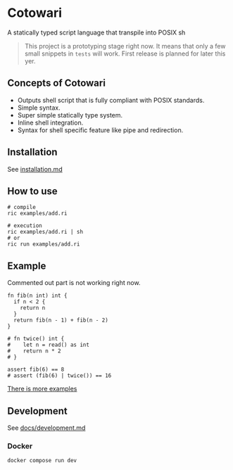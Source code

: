 # Cotowari

A statically typed script language that transpile into POSIX sh

> This project is a prototyping stage right now.
> It means that only a few small snippets in `tests` will work.
> First release is planned for later this yer.

## Concepts of Cotowari

- Outputs shell script that is fully compliant with POSIX standards.
- Simple syntax.
- Super simple statically type system.
- Inline shell integration.
- Syntax for shell specific feature like pipe and redirection.

## Installation

See [installation.md](docs/installation.md)

## How to use

```
# compile
ric examples/add.ri

# execution
ric examples/add.ri | sh
# or
ric run examples/add.ri
```

## Example

Commented out part is not working right now.

```
fn fib(n int) int {
  if n < 2 {
    return n
  }
  return fib(n - 1) + fib(n - 2)
}

# fn twice() int {
#    let n = read() as int
#    return n * 2
# }

assert fib(6) == 8
# assert (fib(6) | twice()) == 16
```

[There is more examples](./examples)

## Development

See [docs/development.md](./docs/development.md)

### Docker

```
docker compose run dev
```
